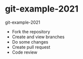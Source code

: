 # git-example-2021
git-example-2021

- Fork the repository
- Create and view branches
- Do some changes
- Create pull request
- Code review
